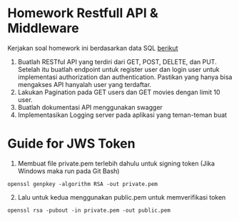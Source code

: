 # Homework Restfull API & Middleware
Kerjakan soal homework ini berdasarkan data SQL [berikut](https://github.com/fathy17/dokumen-pembanding-2/blob/master/movies-database.sql)
1. Buatlah RESTful API yang terdiri dari GET, POST, DELETE, dan PUT. Setelah itu buatlah 
endpoint untuk register user dan login user untuk implementasi authorization dan 
authentication. Pastikan yang hanya bisa mengakses API hanyalah user yang terdaftar.
2. Lakukan Pagination pada GET users dan GET movies dengan limit 10 user.
3. Buatlah dokumentasi API menggunakan swagger
4. Implementasikan Logging server pada aplikasi yang teman-teman buat

# Guide for JWS Token
1. Membuat file private.pem terlebih dahulu untuk signing token (Jika Windows maka run pada Git Bash)
```
openssl genpkey -algorithm RSA -out private.pem
```
2. Lalu untuk kedua menggunakan public.pem untuk memverifikasi token
```
openssl rsa -pubout -in private.pem -out public.pem
```

